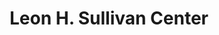 ---
pid: PT380
title: Leon H. Sullivan Center
location_transcription: North Philadelphia Station
zipcode: '19132'
outside_phl: 
neighborhood: Strawberry Mansion
age: '67'
age_range: 60-69
instagram: 
image_file_name: PT_380.jpg
proposal_transcription: Living on going narrative on strategies to address + diminish
  bias + bigotry on a global basis - Explain + teach ethical moral lessons to bridge
  international economic + political discourse.
topic: Social Justice,Unity
topic_summary: 0, 0
type: Other No Form
keywords_other: bias, bigotry, unity
credit: Clayton Johnson
image_labels: 
twitter: 
facebook: 
permalink: "/monuments/pt380/"
layout: item-page
---